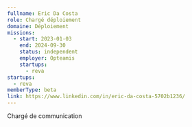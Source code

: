 ```yaml
---
fullname: Eric Da Costa
role: Chargé déploiement
domaine: Déploiement
missions:
  - start: 2023-01-03
    end: 2024-09-30
    status: independent
    employer: Opteamis
    startups:
      - reva
startups:
  - reva
memberType: beta
link: https://www.linkedin.com/in/eric-da-costa-5702b1236/
---
```

Chargé de communication